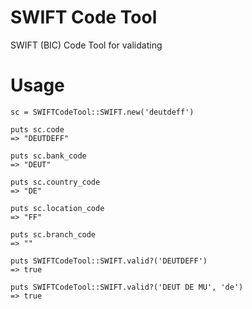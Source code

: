 # SWIFT Code Tool

SWIFT (BIC) Code Tool for validating 

# Usage
	sc = SWIFTCodeTool::SWIFT.new('deutdeff')

	puts sc.code
	=> "DEUTDEFF"

	puts sc.bank_code
	=> "DEUT"

	puts sc.country_code
	=> "DE"

	puts sc.location_code
	=> "FF"

	puts sc.branch_code
	=> ""

	puts SWIFTCodeTool::SWIFT.valid?('DEUTDEFF')
	=> true

	puts SWIFTCodeTool::SWIFT.valid?('DEUT DE MU', 'de')
	=> true
